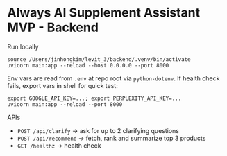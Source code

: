 # Always AI Supplement Assistant MVP - Backend

Run locally

```
source /Users/jinhongkim/levit_3/backend/.venv/bin/activate
uvicorn main:app --reload --host 0.0.0.0 --port 8000
```

Env vars are read from `.env` at repo root via `python-dotenv`. If health check fails, export vars in shell for quick test:

```
export GOOGLE_API_KEY=...; export PERPLEXITY_API_KEY=...
uvicorn main:app --reload --port 8000
```

APIs
- `POST /api/clarify` → ask for up to 2 clarifying questions
- `POST /api/recommend` → fetch, rank and summarize top 3 products
- `GET /healthz` → health check

